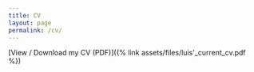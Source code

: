 ```yaml
---
title: CV
layout: page
permalink: /cv/
---
```


[View / Download my CV (PDF)]({% link assets/files/luis'_current_cv.pdf %})
